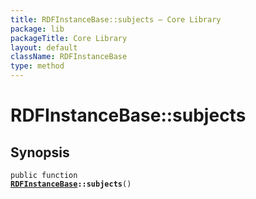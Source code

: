 ```yaml
---
title: RDFInstanceBase::subjects — Core Library
package: lib
packageTitle: Core Library
layout: default
className: RDFInstanceBase
type: method
---
```


# RDFInstanceBase::subjects

## Synopsis

<code>public function <b><a href="RDFInstanceBase">RDFInstanceBase</a>::subjects</b>()</code>

